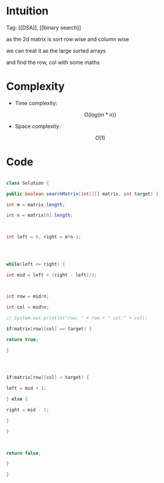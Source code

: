 # Intuition

<!-- Describe your first thoughts on how to solve this problem. -->

  Tag: [[DSA]], [[binary search]]
  

as the 2d matrix is sort row wise and column wise

  

we can treat it as the large sorted arrays

  

and find the row, col with some maths

  

# Complexity

- Time complexity:

<!-- Add your time complexity here, e.g. $$O(n)$$ -->

$$O(log(m*n))$$

- Space complexity:

<!-- Add your space complexity here, e.g. $$O(n)$$ -->

$$O(1)$$

# Code

```java []

class Solution {

public boolean searchMatrix(int[][] matrix, int target) {

int m = matrix.length;

int n = matrix[0].length;

  

int left = 0, right = m*n-1;

  
  

while(left <= right) {

int mid = left + (right - left)/2;

  

int row = mid/n;

int col = mid%n;

// System.out.println("row: " + row + " col:" + col);

if(matrix[row][col] == target) {

return true;

}

  
  

if(matrix[row][col] < target) {

left = mid + 1;

} else {

right = mid - 1;

}

}

  

return false;

}

}

```